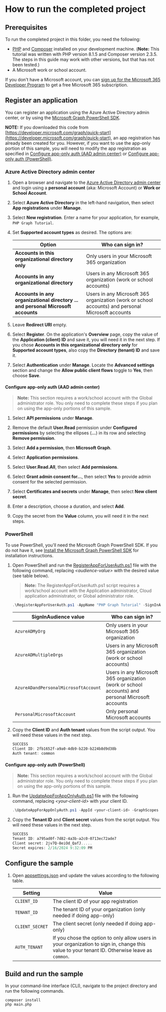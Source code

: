 # How to run the completed project

## Prerequisites

To run the completed project in this folder, you need the following:

- [PHP](https://www.php.net/) and [Composer](https://getcomposer.org/) installed on your development machine. (**Note:** This tutorial was written with PHP version 8.1.5 and Composer version 2.3.5. The steps in this guide may work with other versions, but that has not been tested.)
- A Microsoft work or school account.

If you don't have a Microsoft account, you can [sign up for the Microsoft 365 Developer Program](https://developer.microsoft.com/microsoft-365/dev-program) to get a free Microsoft 365 subscription.

## Register an application

You can register an application using the Azure Active Directory admin center, or by using the [Microsoft Graph PowerShell SDK](https://docs.microsoft.com/graph/powershell/get-started).

**NOTE:** If you downloaded this code from [https://developer.microsoft.com/graph/quick-start](https://developer.microsoft.com/graph/quick-start), an app registration has already been created for you. However, if you want to use the app-only portion of this sample, you will need to modify the app registration as specified in [Configure app-only auth (AAD admin center)](#configure-app-only-auth-aad-admin-center) or [Configure app-only auth (PowerShell)](#configure-app-only-auth-powershell).

### Azure Active Directory admin center

1. Open a browser and navigate to the [Azure Active Directory admin center](https://aad.portal.azure.com) and login using a **personal account** (aka: Microsoft Account) or **Work or School Account**.

1. Select **Azure Active Directory** in the left-hand navigation, then select **App registrations** under **Manage**.

1. Select **New registration**. Enter a name for your application, for example, `PHP Graph Tutorial`.

1. Set **Supported account types** as desired. The options are:

    | Option | Who can sign in? |
    |--------|------------------|
    | **Accounts in this organizational directory only** | Only users in your Microsoft 365 organization |
    | **Accounts in any organizational directory** | Users in any Microsoft 365 organization (work or school accounts) |
    | **Accounts in any organizational directory ... and personal Microsoft accounts** | Users in any Microsoft 365 organization (work or school accounts) and personal Microsoft accounts |

1. Leave **Redirect URI** empty.

1. Select **Register**. On the application's **Overview** page, copy the value of the **Application (client) ID** and save it, you will need it in the next step. If you chose **Accounts in this organizational directory only** for **Supported account types**, also copy the **Directory (tenant) ID** and save it.

1. Select **Authentication** under **Manage**. Locate the **Advanced settings** section and change the **Allow public client flows** toggle to **Yes**, then choose **Save**.

#### Configure app-only auth (AAD admin center)

> **Note:** This section requires a work/school account with the Global administrator role. You only need to complete these steps if you plan on using the app-only portions of this sample.

1. Select **API permissions** under **Manage**.

1. Remove the default **User.Read** permission under **Configured permissions** by selecting the ellipses (**...**) in its row and selecting **Remove permission**.

1. Select **Add a permission**, then **Microsoft Graph**.

1. Select **Application permissions**.

1. Select **User.Read.All**, then select **Add permissions**.

1. Select **Grant admin consent for...**, then select **Yes** to provide admin consent for the selected permission.

1. Select **Certificates and secrets** under **Manage**, then select **New client secret**.

1. Enter a description, choose a duration, and select **Add**.

1. Copy the secret from the **Value** column, you will need it in the next steps.

### PowerShell

To use PowerShell, you'll need the Microsoft Graph PowerShell SDK. If you do not have it, see [Install the Microsoft Graph PowerShell SDK](https://docs.microsoft.com/graph/powershell/installation) for installation instructions.

1. Open PowerShell and run the [RegisterAppForUserAuth.ps1](RegisterAppForUserAuth.ps1) file with the following command, replacing *&lt;audience-value&gt;* with the desired value (see table below).

    > **Note:** The RegisterAppForUserAuth.ps1 script requires a work/school account with the Application administrator, Cloud application administrator, or Global administrator role.

    ```powershell
    .\RegisterAppForUserAuth.ps1 -AppName "PHP Graph Tutorial" -SignInAudience <audience-value>
    ```

    | SignInAudience value | Who can sign in? |
    |----------------------|------------------|
    | `AzureADMyOrg` | Only users in your Microsoft 365 organization |
    | `AzureADMultipleOrgs` | Users in any Microsoft 365 organization (work or school accounts) |
    | `AzureADandPersonalMicrosoftAccount` | Users in any Microsoft 365 organization (work or school accounts) and personal Microsoft accounts |
    | `PersonalMicrosoftAccount` | Only personal Microsoft accounts |

1. Copy the **Client ID** and **Auth tenant** values from the script output. You will need these values in the next step.

    ```powershell
    SUCCESS
    Client ID: 2fb1652f-a9a0-4db9-b220-b224b8d9d38b
    Auth tenant: common
    ```

#### Configure app-only auth (PowerShell)

> **Note:** This section requires a work/school account with the Global administrator role. You only need to complete these steps if you plan on using the app-only portions of this sample.

1. Run the [UpdateAppForAppOnlyAuth.ps1](UpdateAppForAppOnlyAuth.ps1) file with the following command, replacing *&lt;your-client-id&gt;* with your client ID.

    ```powershell
    .\UpdateAppForAppOnlyAuth.ps1 -AppId <your-client-id> -GraphScopes "User.Read.All"
    ```

1. Copy the **Tenant ID** and **Client secret** values from the script output. You will need these values in the next step.

    ```powershell
    SUCCESS
    Tenant ID: a795ad0f-7d82-4a3b-a2c0-0713ec72ade7
    Client secret: 2jv7Q~8eiOd_QafJ.....
    Secret expires: 2/16/2024 9:32:09 PM
    ```

## Configure the sample

1. Open [appsettings.json](./GraphTutorial/appsettings.json) and update the values according to the following table.

    | Setting | Value |
    |---------|-------|
    | `CLIENT_ID` | The client ID of your app registration |
    | `TENANT_ID` | The tenant ID of your organization (only needed if doing app-only) |
    | `CLIENT_SECRET` | The client secret (only needed if doing app-only) |
    | `AUTH_TENANT` | If you chose the option to only allow users in your organization to sign in, change this value to your tenant ID. Otherwise leave as `common`. |

## Build and run the sample

In your command-line interface (CLI), navigate to the project directory and run the following commands.

```Shell
composer install
php main.php
```
